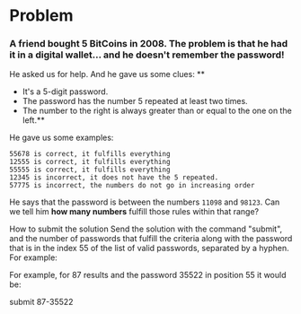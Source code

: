 # Problem

### A friend bought 5 BitCoins in 2008. The problem is that he had it in a digital wallet... and he doesn't remember the password!

He asked us for help. And he gave us some clues:
**
- It's a 5-digit password.
- The password has the number 5 repeated at least two times.
- The number to the right is always greater than or equal to the one on the left.**

He gave us some examples:

    55678 is correct, it fulfills everything
    12555 is correct, it fulfills everything
    55555 is correct, it fulfills everything
    12345 is incorrect, it does not have the 5 repeated.
    57775 is incorrect, the numbers do not go in increasing order

He says that the password is between the numbers `11098` and `98123`. Can we tell him **how many numbers** fulfill those rules within that range?

How to submit the solution
Send the solution with the command "submit", and the number of passwords that fulfill the criteria along with the password that is in the index 55 of the list of valid passwords, separated by a hyphen. For example:

For example, for 87 results and the password 35522 in position 55 it would be:

submit 87-35522